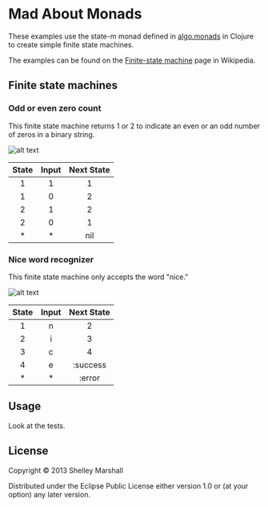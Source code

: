 # Mad About Monads

These examples use the state-m monad defined in [algo.monads](https://github.com/clojure/algo.monads) in Clojure to create simple finite state machines.

The examples can be found on the [Finite-state machine](http://en.wikipedia.org/wiki/Finite-state_machine) page in Wikipedia.

## Finite state machines

### Odd or even zero count

This finite state machine returns 1 or 2 to indicate an even or an odd number of zeros in a binary string.

![alt text](http://upload.wikimedia.org/wikipedia/commons/9/9d/DFAexample.svg "Odd/even zero count finite state machine")

| State | Input  | Next State |
|:-----:|:------:|:----------:|
| 1 | 1 | 1 |    
| 1 | 0 | 2 |
| 2 | 1 | 2 |
| 2 | 0 | 1 |
| * | * | nil |

### Nice word recognizer

This finite state machine only accepts the word "nice."

![alt text](http://upload.wikimedia.org/wikipedia/commons/a/a8/Fsm_parsing_word_nice.svg "nice finite state machine")

| State | Input  | Next State |
|:-----:|:------:|:----------:|
| 1 | n | 2 |    
| 2 | i | 3 |
| 3 | c | 4 |
| 4 | e | :success |
| * | * | :error |

## Usage

Look at the tests.

## License

Copyright © 2013 Shelley Marshall

Distributed under the Eclipse Public License either version 1.0 or (at
your option) any later version.

